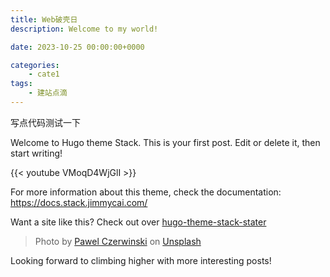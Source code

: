 ```yaml
---
title: Web破壳日
description: Welcome to my world!

date: 2023-10-25 00:00:00+0000

categories:
    - cate1
tags:
    - 建站点滴
---
```


写点代码测试一下

Welcome to Hugo theme Stack. This is your first post. Edit or delete it, then start writing!

{{< youtube VMoqD4WjGlI >}}

For more information about this theme, check the documentation: https://docs.stack.jimmycai.com/

Want a site like this? Check out over [hugo-theme-stack-stater](https://github.com/CaiJimmy/hugo-theme-stack-starter)

> Photo by [Pawel Czerwinski](https://unsplash.com/@pawel_czerwinski) on [Unsplash](https://unsplash.com/)

Looking forward to climbing higher with more interesting posts!
